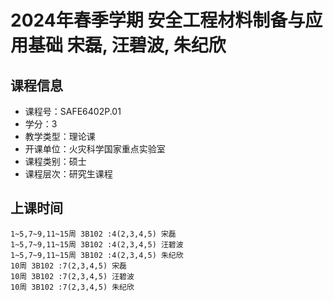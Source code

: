 # 2024年春季学期 安全工程材料制备与应用基础 宋磊, 汪碧波, 朱纪欣






## 课程信息

- 课程号：SAFE6402P.01
- 学分：3
- 教学类型：理论课
- 开课单位：火灾科学国家重点实验室
- 课程类别：硕士
- 课程层次：研究生课程

## 上课时间

```
1~5,7~9,11~15周 3B102 :4(2,3,4,5) 宋磊
1~5,7~9,11~15周 3B102 :4(2,3,4,5) 汪碧波
1~5,7~9,11~15周 3B102 :4(2,3,4,5) 朱纪欣
10周 3B102 :7(2,3,4,5) 宋磊
10周 3B102 :7(2,3,4,5) 汪碧波
10周 3B102 :7(2,3,4,5) 朱纪欣
```

